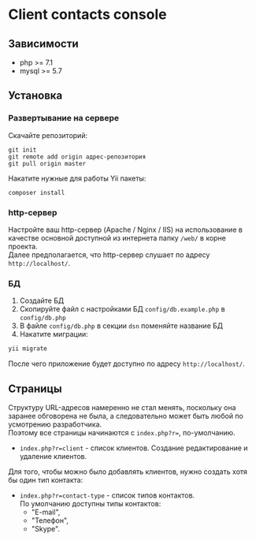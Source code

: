 # Client contacts console

## Зависимости
- php >= 7.1  
- mysql >= 5.7  

## Установка
### Развертывание на сервере
Скачайте репозиторий:
```
git init
git remote add origin адрес-репозитория 
git pull origin master
```

Накатите нужные для работы Yii пакеты:
```
composer install
```

### http-сервер
Настройте ваш http-сервер (Apache / Nginx / IIS) на использование в качестве основной доступной из интернета папку `/web/` в корне проекта.  
Далее предполагается, что http-сервер слушает по адресу `http://localhost/`.  

### БД
1. Создайте БД
2. Скопируйте файл с настройками БД `config/db.example.php` в `config/db.php`
3. В файле `config/db.php` в секции `dsn` поменяйте название БД
4. Накатите миграции:
```bash
yii migrate
```

После чего приложение будет доступно по адресу `http://localhost/`.

## Страницы
Структуру URL-адресов намеренно не стал менять, поскольку она заранее обговорена не была,
а следовательно может быть любой по усмотрению разработчика.  
Поэтому все страницы начинаются с `index.php?r=`, по-умолчанию.  

- `index.php?r=client` - список клиентов. Создание редактирование и удаление клиентов.
  
Для того, чтобы можно было добавлять клиентов, нужно создать хотя бы один тип контакта:
- `index.php?r=contact-type` - список типов контактов.  
По умолчанию доступны типы контактов: 
    - "E-mail", 
    - "Телефон",
    - "Skype".
